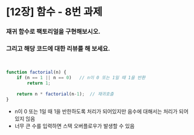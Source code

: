 [12장] 함수 - 8번 과제
======================
### 재귀 함수로 팩토리얼을 구현해보시오.

### 그리고 해당 코드에 대한 리뷰를 해 보세요.

<br>

```JavaScript
function factorial(n) {
    if (n == 1 || n == 0)   // n이 0 또는 1일 때 1을 반환
        return 1;
    
    return n * factorial(n-1);  // 재귀호츨
}
```
- n이 0 또는 1일 때 1을 반한하도록 처리가 되어있지만 음수에 대해서는 처리가 되어있지 읺음
- 너무 큰 수를 입력하면 스택 오버플로우가 발생할 수 있음